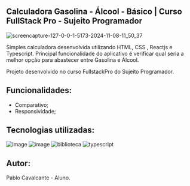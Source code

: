 ## Calculadora Gasolina - Álcool - Básico | Curso FullStack Pro - Sujeito Programador
![screencapture-127-0-0-1-5173-2024-11-08-11_50_37](https://github.com/user-attachments/assets/a2614779-3953-4e6e-907e-738f4dc2fed1)

Simples calculadora desenvolvida utilizando HTML, CSS , Reactjs e Typescript.
Principal funcionalidade do aplicativo é verificar qual seria a melhor opção para abastecer entre Gasolina e Álcool.

Projeto desenvolvido no curso FullstackPro do Sujeito Programador.

## Funcionalidades:
- Comparativo;
- Responsividade;


## Tecnologias utilizadas:
![image](https://github.com/user-attachments/assets/41cba1c1-fdda-4b11-9094-aedd6308cb95)
![image](https://github.com/user-attachments/assets/ea1d90d6-34b2-4d1e-bce6-1bd492cbe503)
![biblioteca](https://github.com/user-attachments/assets/4c8f0c08-e039-4331-ac58-d4c28b7c1c4c)
![typescript](https://github.com/user-attachments/assets/2eaab1f9-50dd-468a-89e0-e7ec591c9c7b)

## Autor:
Pablo Cavalcante - Aluno.
